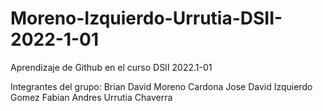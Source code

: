 # Moreno-Izquierdo-Urrutia-DSII-2022-1-01

Aprendizaje de Github en el curso DSII 2022.1-01

Integrantes del grupo:
Brian David Moreno Cardona
Jose David Izquierdo Gomez
Fabian Andres Urrutia Chaverra
